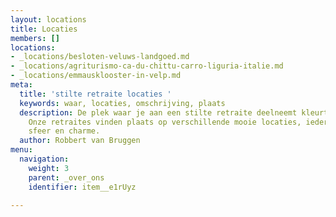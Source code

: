 ```yaml
---
layout: locations
title: Locaties
members: []
locations:
- _locations/besloten-veluws-landgoed.md
- _locations/agriturismo-ca-du-chittu-carro-liguria-italie.md
- _locations/emmausklooster-in-velp.md
meta:
  title: 'stilte retraite locaties '
  keywords: waar, locaties, omschrijving, plaats
  description: De plek waar je aan een stilte retraite deelneemt kleurt je ervaring.
    Onze retraites vinden plaats op verschillende mooie locaties, ieder met een eigen
    sfeer en charme.
  author: Robbert van Bruggen
menu:
  navigation:
    weight: 3
    parent: _over_ons
    identifier: item__e1rUyz

---
```

